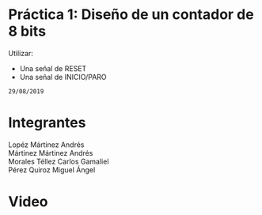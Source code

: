 # Práctica 1: Diseño de un contador de 8 bits  
Utilizar:  
* Una señal de RESET  
* Una señal de INICIO/PARO  

``
29/08/2019
``

# Integrantes
Lopéz Mártinez Andrés  
Mártinez Mártinez Andrés  
Morales Téllez Carlos Gamaliel  
Pérez Quiroz Miguel Ángel  

# Video
